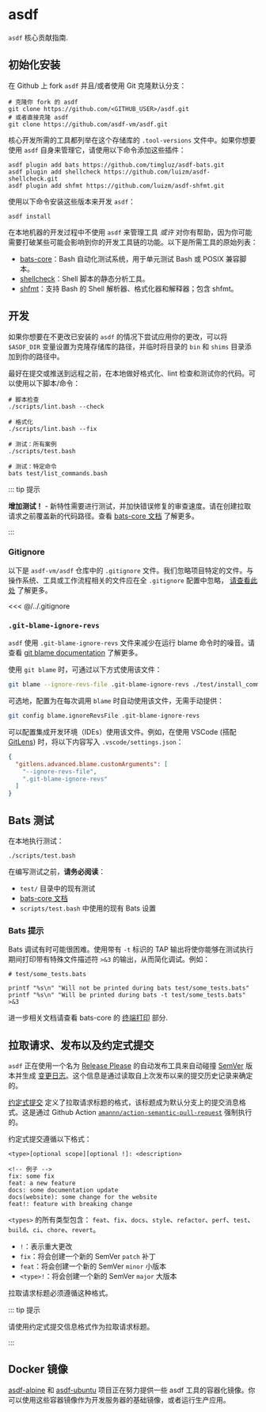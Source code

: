 # asdf

`asdf` 核心贡献指南.

## 初始化安装

在 Github 上 fork `asdf` 并且/或者使用 Git 克隆默认分支：

```shell
# 克隆你 fork 的 asdf
git clone https://github.com/<GITHUB_USER>/asdf.git
# 或者直接克隆 asdf
git clone https://github.com/asdf-vm/asdf.git
```

核心开发所需的工具都列举在这个存储库的 `.tool-versions` 文件中。如果你想要使用 `asdf` 自身来管理它，请使用以下命令添加这些插件：

```shell
asdf plugin add bats https://github.com/timgluz/asdf-bats.git
asdf plugin add shellcheck https://github.com/luizm/asdf-shellcheck.git
asdf plugin add shfmt https://github.com/luizm/asdf-shfmt.git
```

使用以下命令安装这些版本来开发 `asdf`：

```shell
asdf install
```

在本地机器的开发过程中不使用 `asdf` 来管理工具 _或许_ 对你有帮助，因为你可能需要打破某些可能会影响到你的开发工具链的功能。以下是所需工具的原始列表：

- [bats-core](https://github.com/bats-core/bats-core)：Bash 自动化测试系统，用于单元测试 Bash 或 POSIX 兼容脚本。
- [shellcheck](https://github.com/koalaman/shellcheck)：Shell 脚本的静态分析工具。
- [shfmt](https://github.com/mvdan/sh)：支持 Bash 的 Shell 解析器、格式化器和解释器；包含 shfmt。

## 开发

如果你想要在不更改已安装的 `asdf` 的情况下尝试应用你的更改，可以将 `$ASDF_DIR` 变量设置为克隆存储库的路径，并临时将目录的 `bin` 和 `shims` 目录添加到你的路径中。

最好在提交或推送到远程之前，在本地做好格式化、lint 检查和测试你的代码。可以使用以下脚本/命令：

```shell
# 脚本检查
./scripts/lint.bash --check

# 格式化
./scripts/lint.bash --fix

# 测试：所有案例
./scripts/test.bash

# 测试：特定命令
bats test/list_commands.bash
```

::: tip 提示

**增加测试！** - 新特性需要进行测试，并加快错误修复的审查速度。请在创建拉取请求之前覆盖新的代码路径。查看 [bats-core 文档](https://bats-core.readthedocs.io/en/stable/index.html) 了解更多。

:::

### Gitignore

以下是 `asdf-vm/asdf` 仓库中的 `.gitignore` 文件。我们忽略项目特定的文件。与操作系统、工具或工作流程相关的文件应在全 `.gitignore` 配置中忽略， [请查看此处](http://stratus3d.com/blog/2018/06/03/stop-excluding-editor-temp-files-in-gitignore/) 了解更多。

<<< @/../.gitignore

### `.git-blame-ignore-revs`

`asdf` 使用 `.git-blame-ignore-revs` 文件来减少在运行 blame 命令时的噪音。请查看 [git blame documentation](https://git-scm.com/docs/git-blame) 了解更多。

使用 `git blame` 时，可通过以下方式使用该文件：

```sh
git blame --ignore-revs-file .git-blame-ignore-revs ./test/install_command.bats
```

可选地，配置为在每次调用 `blame` 时自动使用该文件，无需手动提供：

```sh
git config blame.ignoreRevsFile .git-blame-ignore-revs
```

可以配置集成开发环境（IDEs）使用该文件。例如，在使用 VSCode (搭配 [GitLens](https://marketplace.visualstudio.com/items?itemName=eamodio.gitlens)) 时，将以下内容写入 `.vscode/settings.json`：

```json
{
  "gitlens.advanced.blame.customArguments": [
    "--ignore-revs-file",
    ".git-blame-ignore-revs"
  ]
}
```

## Bats 测试

在本地执行测试：

```shell
./scripts/test.bash
```

在编写测试之前，**请务必阅读**：

- `test/` 目录中的现有测试
- [bats-core 文档](https://bats-core.readthedocs.io/en/stable/index.html)
- `scripts/test.bash` 中使用的现有 Bats 设置

### Bats 提示

Bats 调试有时可能很困难。使用带有 `-t` 标识的 TAP 输出将使你能够在测试执行期间打印带有特殊文件描述符 `>&3` 的输出，从而简化调试。例如：

```shell
# test/some_tests.bats

printf "%s\n" "Will not be printed during bats test/some_tests.bats"
printf "%s\n" "Will be printed during bats -t test/some_tests.bats" >&3
```

进一步相关文档请查看 bats-core 的 [终端打印](https://bats-core.readthedocs.io/en/stable/writing-tests.html#printing-to-the-terminal) 部分.

## 拉取请求、发布以及约定式提交

`asdf` 正在使用一个名为 [Release Please](https://github.com/googleapis/release-please) 的自动发布工具来自动碰撞 [SemVer](https://semver.org/) 版本并生成 [变更日志](https://github.com/asdf-vm/asdf/blob/master/CHANGELOG.md)。这个信息是通过读取自上次发布以来的提交历史记录来确定的。

[约定式提交](https://www.conventionalcommits.org/zh-hans/) 定义了拉取请求标题的格式，该标题成为默认分支上的提交消息格式。这是通过 Github Action [`amannn/action-semantic-pull-request`](https://github.com/amannn/action-semantic-pull-request) 强制执行的。

约定式提交遵循以下格式：

```
<type>[optional scope][optional !]: <description>

<!-- 例子 -->
fix: some fix
feat: a new feature
docs: some documentation update
docs(website): some change for the website
feat!: feature with breaking change
```

`<types>` 的所有类型包含： `feat`、`fix`、`docs`、`style`、`refactor`、`perf`、`test`、`build`、`ci`、`chore`、`revert`。

- `!`：表示重大更改
- `fix`：将会创建一个新的 SemVer `patch` 补丁
- `feat`：将会创建一个新的 SemVer `minor` 小版本
- `<type>!`：将会创建一个新的 SemVer `major` 大版本

拉取请求标题必须遵循这种格式。

::: tip 提示

请使用约定式提交信息格式作为拉取请求标题。

:::

## Docker 镜像

[asdf-alpine](https://github.com/vic/asdf-alpine) 和 [asdf-ubuntu](https://github.com/vic/asdf-ubuntu) 项目正在努力提供一些 asdf 工具的容器化镜像。你可以使用这些容器镜像作为开发服务器的基础镜像，或者运行生产应用。
